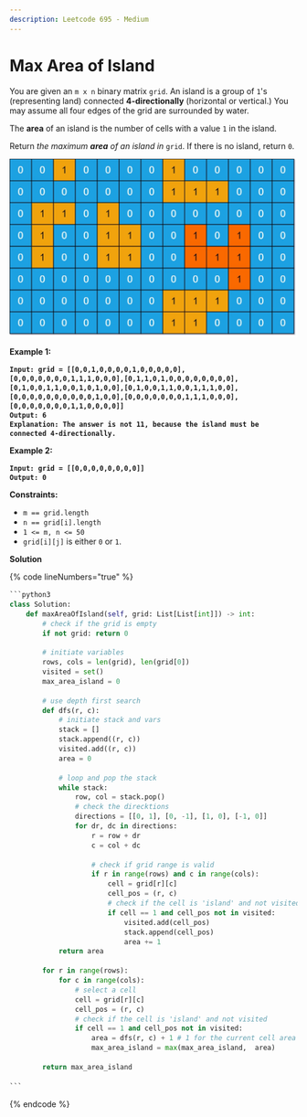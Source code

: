 ```yaml
---
description: Leetcode 695 - Medium
---
```


# Max Area of Island

You are given an `m x n` binary matrix `grid`. An island is a group of `1`'s (representing land) connected **4-directionally** (horizontal or vertical.) You may assume all four edges of the grid are surrounded by water.

The **area** of an island is the number of cells with a value `1` in the island.

Return _the maximum **area** of an island in_ `grid`. If there is no island, return `0`.

&#x20;<img src="../.gitbook/assets/image.png" alt="" data-size="original">

**Example 1:**

<pre><code><strong>Input: grid = [[0,0,1,0,0,0,0,1,0,0,0,0,0],[0,0,0,0,0,0,0,1,1,1,0,0,0],[0,1,1,0,1,0,0,0,0,0,0,0,0],[0,1,0,0,1,1,0,0,1,0,1,0,0],[0,1,0,0,1,1,0,0,1,1,1,0,0],[0,0,0,0,0,0,0,0,0,0,1,0,0],[0,0,0,0,0,0,0,1,1,1,0,0,0],[0,0,0,0,0,0,0,1,1,0,0,0,0]]
</strong><strong>Output: 6
</strong><strong>Explanation: The answer is not 11, because the island must be connected 4-directionally.
</strong></code></pre>

**Example 2:**

<pre><code><strong>Input: grid = [[0,0,0,0,0,0,0,0]]
</strong><strong>Output: 0
</strong></code></pre>

&#x20;

**Constraints:**

* `m == grid.length`
* `n == grid[i].length`
* `1 <= m, n <= 50`
* `grid[i][j]` is either `0` or `1`.

**Solution**

{% code lineNumbers="true" %}
````python
```python3
class Solution:
    def maxAreaOfIsland(self, grid: List[List[int]]) -> int:
        # check if the grid is empty
        if not grid: return 0

        # initiate variables
        rows, cols = len(grid), len(grid[0])
        visited = set()
        max_area_island = 0

        # use depth first search
        def dfs(r, c):
            # initiate stack and vars
            stack = []
            stack.append((r, c))
            visited.add((r, c))
            area = 0

            # loop and pop the stack
            while stack:
                row, col = stack.pop()
                # check the direcktions
                directions = [[0, 1], [0, -1], [1, 0], [-1, 0]]
                for dr, dc in directions:
                    r = row + dr
                    c = col + dc

                    # check if grid range is valid
                    if r in range(rows) and c in range(cols):
                        cell = grid[r][c]
                        cell_pos = (r, c)
                        # check if the cell is 'island' and not visited
                        if cell == 1 and cell_pos not in visited:
                            visited.add(cell_pos)
                            stack.append(cell_pos)
                            area += 1
            return area

        for r in range(rows):
            for c in range(cols):
                # select a cell
                cell = grid[r][c]
                cell_pos = (r, c)
                # check if the cell is 'island' and not visited
                if cell == 1 and cell_pos not in visited:
                    area = dfs(r, c) + 1 # 1 for the current cell area
                    max_area_island = max(max_area_island,  area)
        
        return max_area_island

```
````
{% endcode %}

